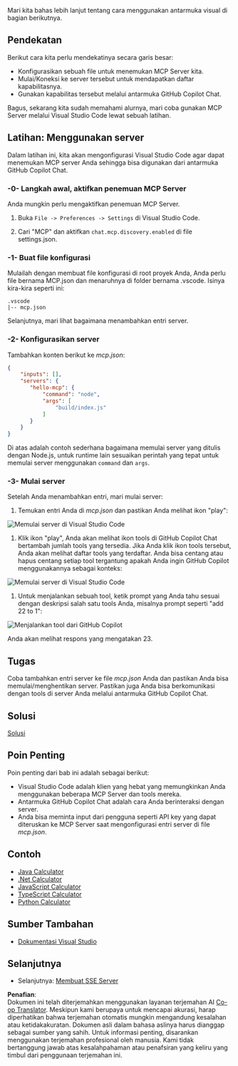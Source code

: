 <!--
CO_OP_TRANSLATOR_METADATA:
{
  "original_hash": "222e01c3002a33355806d60d558d9429",
  "translation_date": "2025-07-14T09:39:32+00:00",
  "source_file": "03-GettingStarted/04-vscode/README.md",
  "language_code": "id"
}
-->
Mari kita bahas lebih lanjut tentang cara menggunakan antarmuka visual di bagian berikutnya.

## Pendekatan

Berikut cara kita perlu mendekatinya secara garis besar:

- Konfigurasikan sebuah file untuk menemukan MCP Server kita.
- Mulai/Koneksi ke server tersebut untuk mendapatkan daftar kapabilitasnya.
- Gunakan kapabilitas tersebut melalui antarmuka GitHub Copilot Chat.

Bagus, sekarang kita sudah memahami alurnya, mari coba gunakan MCP Server melalui Visual Studio Code lewat sebuah latihan.

## Latihan: Menggunakan server

Dalam latihan ini, kita akan mengonfigurasi Visual Studio Code agar dapat menemukan MCP server Anda sehingga bisa digunakan dari antarmuka GitHub Copilot Chat.

### -0- Langkah awal, aktifkan penemuan MCP Server

Anda mungkin perlu mengaktifkan penemuan MCP Server.

1. Buka `File -> Preferences -> Settings` di Visual Studio Code.

1. Cari "MCP" dan aktifkan `chat.mcp.discovery.enabled` di file settings.json.

### -1- Buat file konfigurasi

Mulailah dengan membuat file konfigurasi di root proyek Anda, Anda perlu file bernama MCP.json dan menaruhnya di folder bernama .vscode. Isinya kira-kira seperti ini:

```text
.vscode
|-- mcp.json
```

Selanjutnya, mari lihat bagaimana menambahkan entri server.

### -2- Konfigurasikan server

Tambahkan konten berikut ke *mcp.json*:

```json
{
    "inputs": [],
    "servers": {
       "hello-mcp": {
           "command": "node",
           "args": [
               "build/index.js"
           ]
       }
    }
}
```

Di atas adalah contoh sederhana bagaimana memulai server yang ditulis dengan Node.js, untuk runtime lain sesuaikan perintah yang tepat untuk memulai server menggunakan `command` dan `args`.

### -3- Mulai server

Setelah Anda menambahkan entri, mari mulai server:

1. Temukan entri Anda di *mcp.json* dan pastikan Anda melihat ikon "play":

  ![Memulai server di Visual Studio Code](../../../../translated_images/vscode-start-server.8e3c986612e3555de47e5b1e37b2f3020457eeb6a206568570fd74a17e3796ad.id.png)  

1. Klik ikon "play", Anda akan melihat ikon tools di GitHub Copilot Chat bertambah jumlah tools yang tersedia. Jika Anda klik ikon tools tersebut, Anda akan melihat daftar tools yang terdaftar. Anda bisa centang atau hapus centang setiap tool tergantung apakah Anda ingin GitHub Copilot menggunakannya sebagai konteks:

  ![Memulai server di Visual Studio Code](../../../../translated_images/vscode-tool.0b3bbea2fb7d8c26ddf573cad15ef654e55302a323267d8ee6bd742fe7df7fed.id.png)

1. Untuk menjalankan sebuah tool, ketik prompt yang Anda tahu sesuai dengan deskripsi salah satu tools Anda, misalnya prompt seperti "add 22 to 1":

  ![Menjalankan tool dari GitHub Copilot](../../../../translated_images/vscode-agent.d5a0e0b897331060518fe3f13907677ef52b879db98c64d68a38338608f3751e.id.png)

  Anda akan melihat respons yang mengatakan 23.

## Tugas

Coba tambahkan entri server ke file *mcp.json* Anda dan pastikan Anda bisa memulai/menghentikan server. Pastikan juga Anda bisa berkomunikasi dengan tools di server Anda melalui antarmuka GitHub Copilot Chat.

## Solusi

[Solusi](./solution/README.md)

## Poin Penting

Poin penting dari bab ini adalah sebagai berikut:

- Visual Studio Code adalah klien yang hebat yang memungkinkan Anda menggunakan beberapa MCP Server dan tools mereka.
- Antarmuka GitHub Copilot Chat adalah cara Anda berinteraksi dengan server.
- Anda bisa meminta input dari pengguna seperti API key yang dapat diteruskan ke MCP Server saat mengonfigurasi entri server di file *mcp.json*.

## Contoh

- [Java Calculator](../samples/java/calculator/README.md)
- [.Net Calculator](../../../../03-GettingStarted/samples/csharp)
- [JavaScript Calculator](../samples/javascript/README.md)
- [TypeScript Calculator](../samples/typescript/README.md)
- [Python Calculator](../../../../03-GettingStarted/samples/python)

## Sumber Tambahan

- [Dokumentasi Visual Studio](https://code.visualstudio.com/docs/copilot/chat/mcp-servers)

## Selanjutnya

- Selanjutnya: [Membuat SSE Server](../05-sse-server/README.md)

**Penafian**:  
Dokumen ini telah diterjemahkan menggunakan layanan terjemahan AI [Co-op Translator](https://github.com/Azure/co-op-translator). Meskipun kami berupaya untuk mencapai akurasi, harap diperhatikan bahwa terjemahan otomatis mungkin mengandung kesalahan atau ketidakakuratan. Dokumen asli dalam bahasa aslinya harus dianggap sebagai sumber yang sahih. Untuk informasi penting, disarankan menggunakan terjemahan profesional oleh manusia. Kami tidak bertanggung jawab atas kesalahpahaman atau penafsiran yang keliru yang timbul dari penggunaan terjemahan ini.